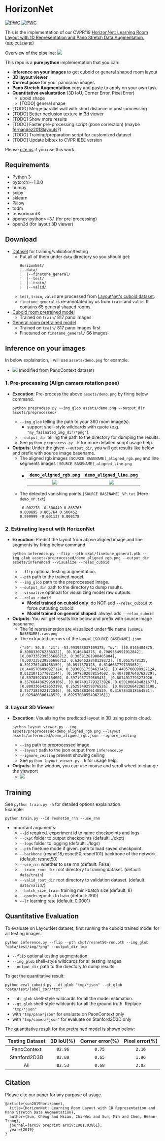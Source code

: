 # HorizonNet

[![PWC](https://img.shields.io/endpoint.svg?url=https://paperswithcode.com/badge/horizonnet-learning-room-layout-with-1d/3d-room-layouts-from-a-single-rgb-panorama)](https://paperswithcode.com/sota/3d-room-layouts-from-a-single-rgb-panorama?p=horizonnet-learning-room-layout-with-1d)
[![PWC](https://img.shields.io/endpoint.svg?url=https://paperswithcode.com/badge/horizonnet-learning-room-layout-with-1d/3d-room-layouts-from-a-single-rgb-panorama-1)](https://paperswithcode.com/sota/3d-room-layouts-from-a-single-rgb-panorama-1?p=horizonnet-learning-room-layout-with-1d)

This is the implementation of our CVPR'19 [
HorizonNet: Learning Room Layout with 1D Representation and Pano Stretch Data Augmentation.](https://arxiv.org/abs/1901.03861) ([project page](https://sunset1995.github.io/HorizonNet/))

Overview of the pipeline:
![](assets/pipeline.jpg)

This repo is a **pure python** implementation that you can:
- **Inference on your images** to get cuboid or general shaped room layout
- **3D layout viewer**
- **Correct pose** for your panorama images
- **Pano Stretch Augmentation** copy and paste to apply on your own task
- **Quantitative evaluatation** (3D IoU, Corner Error, Pixel Error)
    - uboid shape
    - [TODO] general shape
- [TODO] Merge parallel wall with short distance in post-processing
- [TODO] Better occlusion texture in 3d viewer
- [TODO] Show more results
- [TODO] Faster pre-processing script (pose correction) (maybe [fernandez2018layouts](https://github.com/cfernandezlab/Lines-and-Vanishing-Points-directly-on-Panoramas)?)
- [TODO] Training/preparation script for customized dataset
- [TODO] Update bibtex to CVPR IEEE version

Please [cite us](#citation) if you use this work.

## Requirements
- Python 3
- pytorch>=1.0.0
- numpy
- scipy
- sklearn
- Pillow
- tqdm
- tensorboardX
- opencv-python>=3.1 (for pre-processing)
- open3d (for layout 3D viewer)


## Download
- [Dataset](https://drive.google.com/open?id=1e-MuWRx3T4LJ8Bu4Dc0tKcSHF9Lk_66C) for training/validation/testing
    - Put all of them under `data` directory so you should get:
        ```
        HorizonNet/
        |--data/
        |  |--finetune_general/
        |  |--test/
        |  |--train/
        |  |--valid/
        ```
    - `test`, `train`, `valid` are processed from [LayoutNet's cuboid dataset](https://github.com/zouchuhang/LayoutNet).
    - `finetune_general` is re-annotated by us from `train` and `valid`. It contains  65 general shaped rooms.
- [Cuboid room pretrained model](https://drive.google.com/open?id=1N3y2AVrd8GATVdz7VPjS8r24bDSmpbb7)
    - Trained on `train/` 817 pano images
- [General room pretrained model](https://drive.google.com/open?id=1y7I4jfruer4uoMs0_YHAHHUDlcpGZmc-)
    - Trained on `train/` 817 pano images first
    - Finetuned on `finetune_general/` 66 images


## Inference on your images

In below explaination, I will use `assets/demo.png` for example.
- ![](assets/demo.png) (modified from PanoContext dataset)


### 1. Pre-processing (Align camera rotation pose)
- **Execution**: Pre-process the above `assets/demo.png` by firing below command. 
    ```
    python preprocess.py --img_glob assets/demo.png --output_dir assets/preprocessed/
    ```
    - `--img_glob` telling the path to your 360 room image(s).
        - support shell-style wildcards with quote (e.g. `"my_fasinated_img_dir/*png"`).
    - `--output_dir` telling the path to the directory for dumping the results.
    - See `python preprocess.py -h` for more detailed script usage help.
- **Outputs**: Under the given `--output_dir`, you will get results like below and prefix with source image basename.
    - The aligned rgb images `[SOURCE BASENAME]_aligned_rgb.png` and line segments images `[SOURCE BASENAME]_aligned_line.png`
        - `demo_aligned_rgb.png` | `demo_aligned_line.png`
          :--------------------: | :---------------------:
          ![](assets/preprocessed/demo_aligned_rgb.png) | ![](assets/preprocessed/demo_aligned_line.png)
    - The detected vanishing points `[SOURCE BASENAME]_VP.txt` (Here `demo_VP.txt`)
        ```
        -0.002278 -0.500449 0.865763
        0.000895 0.865764 0.500452
        0.999999 -0.001137 0.000178
        ```


### 2. Estimating layout with HorizonNet
- **Execution**: Predict the layout from above aligned image and line segments by firing below command.
    ```
    python inference.py --flip --pth ckpt/finetune_general.pth --img_glob assets/preprocessed/demo_aligned_rgb.png --output_dir assets/inferenced --visualize --relax_cuboid
    ```
    - `--flip` optional testing augmentation.
    - `--pth` path to the trained model.
    - `--img_glob` path to the preprocessed image.
    - `--output_dir` path to the directory to dump results.
    - `--visualize` optinoal for visualizing model raw outputs.
    - `--relax_cuboid`
        - **Model trained on cuboid only**: do NOT add `--relax_cuboid` to force outputing cuboid
        - **Model trained on general shaped**: always add `--relax_cuboid`
- **Outputs**: You will get results like below and prefix with source image basename.
    - The 1d representation are visualized under file name `[SOURCE BASENAME].raw.png`
    - The extracted corners of the layout `[SOURCE BASENAME].json`
        ```
        {"z0": 50.0, "z1": -53.993988037109375, "uv": [[0.0146484375, 0.3008330762386322], [0.0146484375, 0.7089354991912842], [0.007335239555686712, 0.38581281900405884], [0.007335239555686712, 0.6204522848129272], [0.0517578125, 0.3912762403488159], [0.0517578125, 0.6146637797355652], [0.4485706090927124, 0.3936861753463745], [0.4485706090927124, 0.6121071577072144], [0.5978592038154602, 0.4077087640762329], [0.5978592038154602, 0.597193717956543], [0.8074917793273926, 0.35766440629959106], [0.8074917793273926, 0.6501006484031677], [0.8803366422653198, 0.2525349259376526], [0.8803366422653198, 0.7577382922172546], [0.925480306148529, 0.3167843818664551], [0.925480306148529, 0.6925708055496216]]}
        ```


### 3. Layout 3D Viewer
- **Execution**: Visualizing the predicted layout in 3D using points cloud.
    ```
    python layout_viewer.py --img assets/preprocessed/demo_aligned_rgb.png --layout assets/inferenced/demo_aligned_rgb.json --ignore_ceiling
    ```
    - `--img` path to preprocessed image
    - `--layout` path to the json output from `inference.py`
    - `--ignore_ceiling` prevent showing ceiling
    - See `python layout_viewer.py -h` for usage help.
- **Outputs**: In the window, you can use mouse and scroll wheel to change the viewport
    - ![](assets/demo_3d_layout.jpg)


## Training
See `python train.py -h` for detailed options explaination.  
Example:
```
python train.py --id resnet50_rnn --use_rnn
```
- Important arguments:
    - `--id` required. experiment id to name checkpoints and logs
    - `--ckpt` folder to output checkpoints (default: ./ckpt)
    - `--logs` folder to logging (default: ./logs)
    - `--pth` finetune mode if given. path to load saved checkpoint.
    - `--backbone` {resnet18,resnet50,resnet101} backbone of the network (default: resnet50)
    - `--use_rnn` whether to use rnn (default: False)
    - `--train_root_dir` root directory to training dataset. (default: `data/train`)
    - `--valid_root_dir` root directory to validation dataset. (default: `data/valid/`)
    - `--batch_size_train` training mini-batch size (default: 8)
    - `--epochs` epochs to train (default: 300)
    - `--lr` learning rate (default: 0.0001)


## Quantitative Evaluation
To evaluate on LayoutNet dataset, first running the cuboid trained model for all testing images:
```
python inference.py --flip --pth ckpt/resnet50-rnn.pth --img_glob "data/test/img/*png" --output_dir tmp
```
- `--flip` optional testing augmentation.
- `--img_glob` shell-style wildcards for all testing images.
- `--output_dir` path to the directory to dump results.

To get the quantitative result:
```
python eval_cuboid.py --dt_glob "tmp/*json" --gt_glob "data/test/label_cor/*txt"
```
- `--dt_glob` shell-style wildcards for all the model estimation.
- `--gt_glob` shell-style wildcards for all the ground truth.
Replace `"tmp/*json"`
- with `"tmp/pano*json"` for evaluate on PaonContext only
- with `"tmp/camera*json"` for evaluate on Stanford2D3D only

The quantitative result for the pretrained model is shown below:

| Testing Dataset | 3D IoU(%) | Corner error(%) | Pixel error(%) |
| :-------------: | :-------: | :------: | :--------------: |
| PanoContext     | `82.96` | `0.75` | `2.16` |
| Stanford2D3D    | `83.80` | `0.65` | `1.96` |
| All             | `83.53` | `0.68` | `2.02` | 


## Citation
Please cite our paper for any purpose of usage.
```
@article{sun2019horizonnet,
  title={HorizonNet: Learning Room Layout with 1D Representation and Pano Stretch Data Augmentation},
  author={Sun, Cheng and Hsiao, Chi-Wei and Sun, Min and Chen, Hwann-Tzong},
  journal={arXiv preprint arXiv:1901.03861},
  year={2019}
}
```


